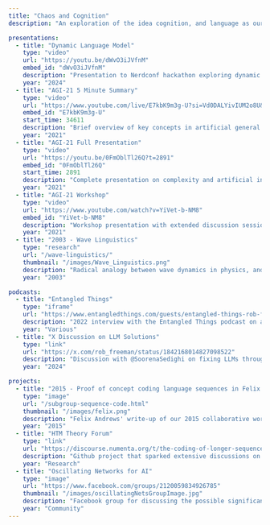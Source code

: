 ```yaml
---
title: "Chaos and Cognition"
description: "An exploration of the idea cognition, and language as our best window into cognition, are a dynamic expansion of the world not a compression of the world."

presentations:
  - title: "Dynamic Language Model"
    type: "video"
    url: "https://youtu.be/dWvO3iJVfnM"
    embed_id: "dWvO3iJVfnM"
    description: "Presentation to Nerdconf hackathon exploring dynamic approaches to language modeling"
    year: "2024"
  - title: "AGI-21 5 Minute Summary"
    type: "video"
    url: "https://www.youtube.com/live/E7kbK9m3g-U?si=Vd0DALYivIUM2o8U&t=34611"
    embed_id: "E7kbK9m3g-U"
    start_time: 34611
    description: "Brief overview of key concepts in artificial general intelligence research"
    year: "2021"
  - title: "AGI-21 Full Presentation"
    type: "video"
    url: "https://youtu.be/0FmOblTl26Q?t=2891"
    embed_id: "0FmOblTl26Q"
    start_time: 2891
    description: "Complete presentation on complexity and artificial intelligence"
    year: "2021"
  - title: "AGI-21 Workshop"
    type: "video"
    url: "https://www.youtube.com/watch?v=YiVet-b-NM8"
    embed_id: "YiVet-b-NM8"
    description: "Workshop presentation with extended discussion session"
    year: "2021"
  - title: "2003 - Wave Linguistics"
    type: "research"
    url: "/wave-linguistics/"
    thumbnail: "/images/Wave_Linguistics.png"
    description: "Radical analogy between wave dynamics in physics, and linguistic category. Presentation made to Nik Kasabov's research group at AUT, Auckland, NZ, 2003."
    year: "2003"

podcasts:
  - title: "Entangled Things"
    type: "iframe"
    url: "https://www.entangledthings.com/guests/entangled-things-rob-freeman"
    description: "2022 interview with the Entangled Things podcast on a (macro) quantum interpretation of different assemblies of data"
    year: "Various"
  - title: "X Discussion on LLM Solutions"
    type: "link"
    url: "https://x.com/rob_freeman/status/1842168014827098522"
    description: "Discussion with @SoorenaSedighi on fixing LLMs through contradictory meaning, synchronous oscillations, and alternative approaches to AI. <a href=\"https://x.com/i/spaces/1nAKEpDbnVnxL\" target=\"_blank\">Audio version</a> (starts at 3 minutes)"
    year: "2024"

projects:
  - title: "2015 - Proof of concept coding language sequences in Felix's Clojure port of Jeff Hawkins' CLA sequence coding network"
    type: "image"
    url: "/subgroup-sequence-code.html"
    thumbnail: "/images/felix.png"
    description: "Felix Andrews' write-up of our 2015 collaborative work on sequence coding using HTM principles. Trying to find ways to implement ad-hoc clustering of network representations of sequences"
    year: "2015"
  - title: "HTM Theory Forum"
    type: "link"
    url: "https://discourse.numenta.org/t/the-coding-of-longer-sequences-in-htm-sdrs/10597/27"
    description: "Github project that sparked extensive discussions on Jeff Hawkins' HTM Theory forum"
    year: "Research"
  - title: "Oscillating Networks for AI"
    type: "image"
    url: "https://www.facebook.com/groups/2120059834926785"
    thumbnail: "/images/oscillatingNetsGroupImage.jpg"
    description: "Facebook group for discussing the possible significance of oscillating networks for artificial intelligence"
    year: "Community"
---
```

